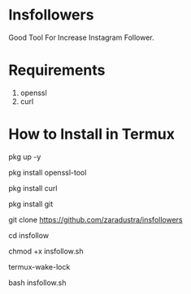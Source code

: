 # Insfollowers
Good Tool For Increase Instagram Follower.

# Requirements
1. openssl
2. curl
# How to Install in Termux

pkg up -y

pkg install openssl-tool

pkg install curl

pkg install git

git clone https://github.com/zaradustra/insfollowers

cd insfollow

chmod +x insfollow.sh

termux-wake-lock

bash insfollow.sh
